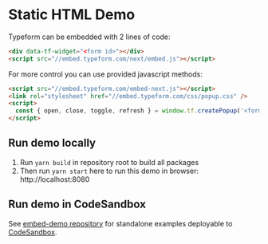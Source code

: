 # Static HTML Demo

Typeform can be embedded with 2 lines of code:

```html
<div data-tf-widget="<form id>"></div>
<script src="//embed.typeform.com/next/embed.js"></script>
```

For more control you can use provided javascript methods:

```html
<script src="//embed.typeform.com/embed-next.js"></script>
<link rel="stylesheet" href="//embed.typeform.com/css/popup.css" />
<script>
  const { open, close, toggle, refresh } = window.tf.createPopup('<form id>')
</script>
```

## Run demo locally

1. Run `yarn build` in repository root to build all packages
2. Then run `yarn start` here to run this demo in browser: http://localhost:8080

## Run demo in CodeSandbox

See [embed-demo repository](https://github.com/Typeform/embed-demo#html) for standalone examples deployable to [CodeSandbox](https://codesandbox.io/).
